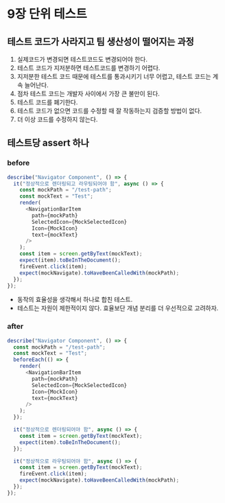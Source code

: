 # 9장 단위 테스트

## 테스트 코드가 사라지고 팀 생산성이 떨어지는 과정
1. 실제코드가 변경되면 테스트코드도 변경되어야 한다.
2. 테스트 코드가 지저분하면 테스트코드를 변경하기 어렵다.
3. 지저분한 테스트 코드 때문에 테스트를 통과시키기 너무 어렵고, 테스트 코드는 계속 늘어난다.
4. 점차 테스트 코드는 개발자 사이에서 가장 큰 불만이 된다.
5. 테스트 코드를 폐기한다.
6. 테스트 코드가 없으면 코드를 수정할 때 잘 작동하는지 검증할 방법이 없다.
7. 더 이상 코드를 수정하지 않는다.

## 테스트당 assert 하나

### before

```ts
describe("Navigator Component", () => {
  it("정상적으로 렌더링되고 라우팅되어야 함", async () => {
    const mockPath = "/test-path";
    const mockText = "Test";
    render(
      <NavigationBarItem
        path={mockPath}
        SelectedIcon={MockSelectedIcon}
        Icon={MockIcon}
        text={mockText}
      />
    );
    const item = screen.getByText(mockText);
    expect(item).toBeInTheDocument();
    fireEvent.click(item);
    expect(mockNavigate).toHaveBeenCalledWith(mockPath);
  });
});
```

- 동작의 효율성을 생각해서 하나로 합친 테스트.
- 테스트는 자원이 제한적이지 않다. 효율보단 개념 분리를 더 우선적으로 고려하자.

### after

```ts
describe("Navigator Component", () => {
  const mockPath = "/test-path";
  const mockText = "Test";
  beforeEach(() => {
    render(
      <NavigationBarItem
        path={mockPath}
        SelectedIcon={MockSelectedIcon}
        Icon={MockIcon}
        text={mockText}
      />
    );
  });

  it("정상적으로 렌더링되어야 함", async () => {
    const item = screen.getByText(mockText);
    expect(item).toBeInTheDocument();
  });

  it("정상적으로 라우팅되어야 함", async () => {
    const item = screen.getByText(mockText);
    fireEvent.click(item);
    expect(mockNavigate).toHaveBeenCalledWith(mockPath);
  });
});
```
